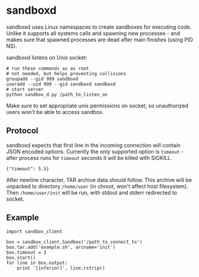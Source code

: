 
sandboxd
==================

sandboxd uses Linux namespaces to create sandboxes for executing code.
Unlike it supports all systems calls and spawning new processes - and makes sure that
spawned processes are dead after main finishes (using PID NS).

sandboxd listens on Unix socket:

```
# run these commands as as root
# not needed, but helps preventing collisions
groupadd --gid 999 sandboxd
useradd --uid 999 --gid sandboxd sandboxd
# start server
python sandbox_d.py /path_to_listen_on
```

Make sure to set appropriate unix permissions on socket, so unauthorized users won't be able
to access sandbox.

Protocol
------------------

sandboxd expects that first line in the incoming connection will contain JSON encoded options.
Currently the only supported option is `timeout` - after process runs for `timeout` seconds it
will be killed with SIGKILL.

```
{"timeout": 5.5}
```

After newline character, TAR archive data should follow. This archive will be unpacked to
directory `/home/user` (in chroot, won't affect host filesystem). Then `/home/user/init` will
be run, with stdout and stderr redirected to socket.

Example
---------------------

```
import sandbox_client

box = sandbox_client.Sandbox('/path_to_connect_to')
box.tar.add('example.sh', arcname='init')
box.timeout = 3
box.start()
for line in box.output:
    print '[inferior]', line.rstrip()
```
